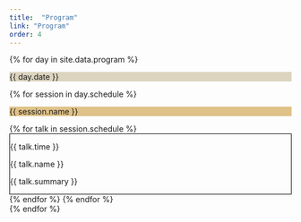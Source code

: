 ```yaml
---
title:  "Program"
link: "Program"
order: 4
---
```


<div class="wrapper">
{% for day in site.data.program %}
  <div class="container">
    <div class="row">
      <div class="col-sm-12" style="background:#dcd4bf">
        <p class="text-center">{{ day.date }}</p>
      </div>
    </div>
    {% for session in day.schedule %}
    <div class="row">
      <div class="col-sm-12" style="background:#dfc288">
        <p class="text-center">{{ session.name }}</p>
      </div>
    </div>
    {% for talk in session.schedule %}
    <div class="row" style="border: 1px solid black">
        <div class="col-sm-3 col-xs-4">
          <p class="text-center"> {{ talk.time }} </p>
        </div>
        <div class="col-sm-4 col-xs-8">
          <p class="text-center"> {{ talk.name }}</p>
        </div>
        <div class="col-sm-5">
          <p class="text-center"> {{ talk.summary }}</p>
        </div>
    </div>
    {% endfor %}
    {% endfor %}
  </div>
{% endfor %}
</div>


